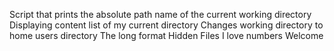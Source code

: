 Script that prints the absolute path name of the current working directory
Displaying content list of my current directory
Changes working directory to home users directory
The long format
Hidden Files
I love numbers
Welcome
